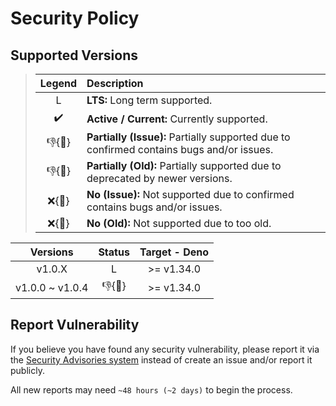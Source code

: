 # Security Policy

## Supported Versions

> | **Legend** | **Description** |
> |:-:|:--|
> | L | **LTS:** Long term supported. |
> | ✔️ | **Active / Current:** Currently supported. |
> | 👎{🐛} | **Partially (Issue):** Partially supported due to confirmed contains bugs and/or issues. |
> | 👎{🧓} | **Partially (Old):** Partially supported due to deprecated by newer versions. |
> | ❌{🐛} | **No (Issue):** Not supported due to confirmed contains bugs and/or issues. |
> | ❌{🧓} | **No (Old):** Not supported due to too old. |

| **Versions** | **Status** | **Target - Deno** |
|:-:|:-:|:-:|
| v1.0.X | L | >= v1.34.0 |
| v1.0.0 \~ v1.0.4 | 👎{🧓} | >= v1.34.0 |

## Report Vulnerability

If you believe you have found any security vulnerability, please report it via the [Security Advisories system](https://github.com/hugoalh-studio/shuffle-array-deno/security/advisories/new) instead of create an issue and/or report it publicly.

All new reports may need `~48 hours (~2 days)` to begin the process.
